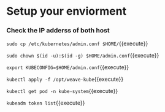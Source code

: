 # Setup your enviorment

### Check the IP adderss of both host

`sudo cp /etc/kubernetes/admin.conf $HOME/`{{execute}}

`sudo chown $(id -u):$(id -g) $HOME/admin.conf`{{execute}}

`export KUBECONFIG=$HOME/admin.conf`{{execute}}

`kubectl apply -f /opt/weave-kube`{{execute}}

`kubectl get pod -n kube-system`{{execute}}

`kubeadm token list`{{execute}}
